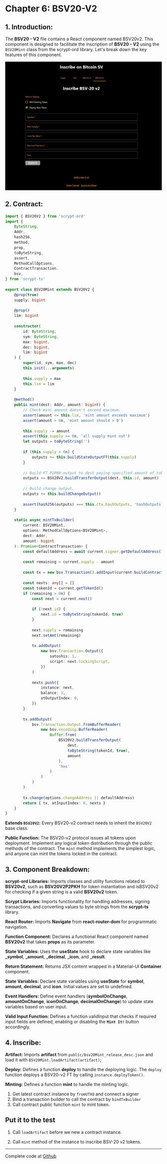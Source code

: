 # Chapter 6: BSV20-V2 
## 1. Introduction:
The **BSV20 - V2** file contains a React component named BSV20v2. 
This component is designed to facilitate the inscription of **BSV20 - V2** using the `BSV20Mint` class from the scrypt-ord library. 
Let's break down the key features of this component.

![Inscribe BSV-20 v2](https://github.com/sCrypt-Inc/image-hosting/blob/master/learn-scrypt-courses/course-04/5.png?raw=true)

## 2. Contract: 


```ts
import { BSV20V2 } from 'scrypt-ord'
import {
    ByteString,
    Addr,
    hash256,
    method,
    prop,
    toByteString,
    assert,
    MethodCallOptions,
    ContractTransaction,
    bsv,
} from 'scrypt-ts'

export class BSV20Mint extends BSV20V2 {
    @prop(true)
    supply: bigint

    @prop()
    lim: bigint

    constructor(
        id: ByteString,
        sym: ByteString,
        max: bigint,
        dec: bigint,
        lim: bigint
    ) {
        super(id, sym, max, dec)
        this.init(...arguments)

        this.supply = max
        this.lim = lim
    }

    @method()
    public mint(dest: Addr, amount: bigint) {
        // Check mint amount doesn't exceed maximum.
        assert(amount <= this.lim, 'mint amount exceeds maximum')
        assert(amount > 0n, 'mint amount should > 0')

        this.supply -= amount
        assert(this.supply >= 0n, 'all supply mint out')
        let outputs = toByteString('')

        if (this.supply > 0n) {
            outputs += this.buildStateOutputFT(this.supply)
        }

        // Build FT P2PKH output to dest paying specified amount of tokens.
        outputs += BSV20V2.buildTransferOutput(dest, this.id, amount)

        // Build change output.
        outputs += this.buildChangeOutput()

        assert(hash256(outputs) === this.ctx.hashOutputs, 'hashOutputs mismatch')
    }

    static async mintTxBuilder(
        current: BSV20Mint,
        options: MethodCallOptions<BSV20Mint>,
        dest: Addr,
        amount: bigint
    ): Promise<ContractTransaction> {
        const defaultAddress = await current.signer.getDefaultAddress()

        const remaining = current.supply - amount

        const tx = new bsv.Transaction().addInput(current.buildContractInput())

        const nexts: any[] = []
        const tokenId = current.getTokenId()
        if (remaining > 0n) {
            const next = current.next()

            if (!next.id) {
                next.id = toByteString(tokenId, true)
            }

            next.supply = remaining
            next.setAmt(remaining)

            tx.addOutput(
                new bsv.Transaction.Output({
                    satoshis: 1,
                    script: next.lockingScript,
                })
            )

            nexts.push({
                instance: next,
                balance: 1,
                atOutputIndex: 0,
            })
        }

        tx.addOutput(
            bsv.Transaction.Output.fromBufferReader(
                new bsv.encoding.BufferReader(
                    Buffer.from(
                        BSV20V2.buildTransferOutput(
                            dest,
                            toByteString(tokenId, true),
                            amount
                        ),
                        'hex'
                    )
                )
            )
        )

        tx.change(options.changeAddress || defaultAddress)
        return { tx, atInputIndex: 0, nexts }
    }
}
```


**Extends `BSV20V2`:** Every BSV20-v2 contract needs to inherit the `BSV20V2` base class.

**Public Function:** The BSV20-v2 protocol issues all tokens upon deployment. Implement any logical token distribution through the public methods of the contract. The `mint` method implements the simplest logic, and anyone can mint the tokens locked in the contract.

## 3. Component Breakdown:

**scrypt-ord Libraries:** Imports classes and utility functions related to **BSV20v2**, such as **BSV20V2P2PKH** for token instantiation and isBSV20v2 for checking if a given string is a valid **BSV20v2** token.


**Scrypt Libraries:** Imports functionality for handling addresses, signing transactions, and converting values to byte strings from the **scrypt-ts** library.

**React Router:** Imports **Navigate** from **react-router-dom** for programmatic navigation.

**Function Component:** Declares a functional React component named **BSV20v2** that takes **props** as its parameter.

**State Variables:** Uses the **useState** hook to declare state variables like **_symbol**, **_amount**, **_decimal**, **_icon**, and **_result**.

**Return Statement:** Returns JSX content wrapped in a Material-UI **Container** component.

**State Variables:** Declare state variables using **useState** for **symbol**, **amount**, **decimal**, and **icon**. Initial values are set to undefined.

**Event Handlers:** Define event handlers (**symbolOnChange**, **amountOnChange**, **iconOnChange**, **decimalOnChange**) to update state variables based on user input.

**Valid Input Function:** Defines a function validInput that checks if required input fields are defined, enabling or disabling the **`Mint It!`** button accordingly.

## 4. Inscribe:


**Artifact:** Imports **artifact** from `public/bsv20Mint_release_desc.json` and load it with `BSV20Mint.loadArtifact(artifact)`;

**Deploy:** Defines a function **deploy** to handle the deploying logic. The `deploy` function deploys a BSV20-v2 FT by calling `instance.deployToken()`.

**Minting:** Defines a function **mint** to handle the minting logic. 

1. Get latest contract instance by `fromUTXO` and connect a signer
2. Bind a transaction builder to call the contract by `bindTxBuilder`
3. Call contract public function `mint` to mint token.

## Put it to the test

1. Call `loadArtifact` before we new a contract instance.

2. Call `mint` method of the instance to inscribe BSV-20 v2 tokens.

-----

Complete code at [Github](https://github.com/sCrypt-Inc/inscribe/blob/learn/src/bsv20v2.tsx)

